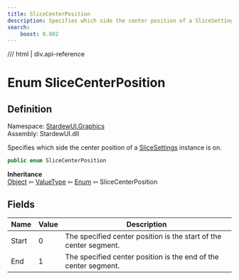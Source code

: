 ```yaml
---
title: SliceCenterPosition
description: Specifies which side the center position of a SliceSettings instance is on.
search:
    boost: 0.002
---
```


<link rel="stylesheet" href="/StardewUI/stylesheets/reference.css" />

/// html | div.api-reference

# Enum SliceCenterPosition

## Definition

<div class="api-definition" markdown>

Namespace: [StardewUI.Graphics](index.md)  
Assembly: StardewUI.dll  

</div>

Specifies which side the center position of a [SliceSettings](slicesettings.md) instance is on.

```cs
public enum SliceCenterPosition
```

**Inheritance**  
[Object](https://learn.microsoft.com/en-us/dotnet/api/system.object) ⇦ [ValueType](https://learn.microsoft.com/en-us/dotnet/api/system.valuetype) ⇦ [Enum](https://learn.microsoft.com/en-us/dotnet/api/system.enum) ⇦ SliceCenterPosition

## Fields

 | Name | Value | Description |
| --- | --- | --- |
| <a id="start">Start</a> | 0 | The specified center position is the start of the center segment. | 
| <a id="end">End</a> | 1 | The specified center position is the end of the center segment. | 

